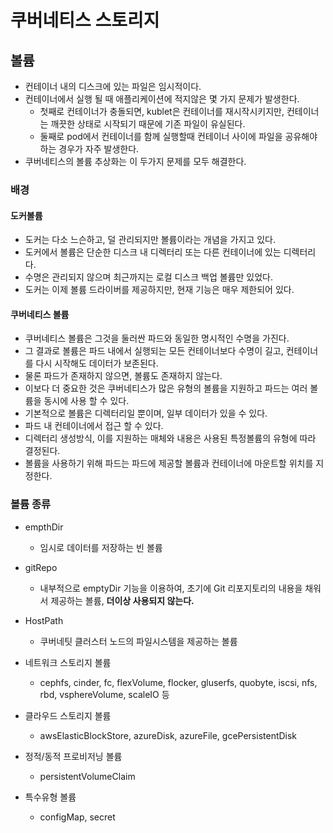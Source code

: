 # 쿠버네티스 스토리지

## 볼륨
+ 컨테이너 내의 디스크에 있는 파일은 임시적이다.
+ 컨테이너에서 실행 될 때 애플리케이션에 적지않은 몇 가지 문제가 발생한다.
  + 첫째로 컨테이너가 충돌되면, kublet은 컨테이너를 재시작시키지만, 컨테이너는 깨끗한 상태로 시작되기 때문에 기존 파일이 유실된다.
  + 둘째로 pod에서 컨테이너를 함께 실행할때 컨테이너 사이에 파일을 공유해야 하는 경우가 자주 발생한다.
+ 쿠버네티스의 볼륨 추상화는 이 두가지 문제를 모두 해결한다.

### 배경
#### 도커볼륨
+ 도커는 다소 느슨하고, 덜 관리되지만 볼륨이라는 개념을 가지고 있다.
+ 도커에서 볼륨은 단순한 디스크 내 디렉터리 또는 다른 컨테이너에 있는 디렉터리다.
+ 수명은 관리되지 않으며 최근까지는 로컬 디스크 백업 볼륨만 있었다.
+ 도커는 이제 볼륨 드라이버를 제공하지만, 현재 기능은 매우 제한되어 있다.

#### 쿠버네티스 볼륨
+ 쿠버네티스 볼륨은 그것을 둘러싼 파드와 동일한 명시적인 수명을 가진다.
+ 그 결과로 볼륨은 파드 내에서 실행되는 모든 컨테이너보다 수명이 길고, 컨테이너를 다시 시작해도 데이터가 보존된다.
+ 물론 파드가 존재하지 않으면, 볼륨도 존재하지 않는다.
+ 이보다 더 중요한 것은 쿠버네티스가 많은 유형의 볼륨을 지원하고 파드는 여러 볼륨을 동시에 사용 할 수 있다.
+ 기본적으로 볼륨은 디렉터리일 뿐이며, 일부 데이터가 있을 수 있다.
+ 파드 내 컨테이너에서 접근 할 수 있다.
+ 디렉터리 생성방식, 이를 지원하는 매체와 내용은 사용된 특정볼륨의 유형에 따라 결정된다.
+ 볼륨을 사용하기 위해 파드는 파드에 제공할 볼륨과 컨테이너에 마운트할 위치를 지정한다.

### 볼륨 종류

+ empthDir
  + 임시로 데이터를 저장하는 빈 볼륨
  
+ gitRepo
  + 내부적으로 emptyDir 기능을 이용하여, 초기에 Git 리포지토리의 내용을 채워서 제공하는 볼륨, **더이상 사용되지 않는다.**

+ HostPath
  + 쿠버네팃 클러스터 노드의 파일시스템을 제공하는 볼륨
  
+ 네트워크 스토리지 볼륨
  + cephfs, cinder, fc, flexVolume, flocker, gluserfs, quobyte, iscsi, nfs, rbd, vsphereVolume, scaleIO 등
  
+ 클라우드 스토리지 볼륨
  + awsElasticBlockStore, azureDisk, azureFile, gcePersistentDisk
  
+ 정적/동적 프로비저닝 볼륨
  + persistentVolumeClaim
  
+ 특수유형 볼륨
  + configMap, secret

